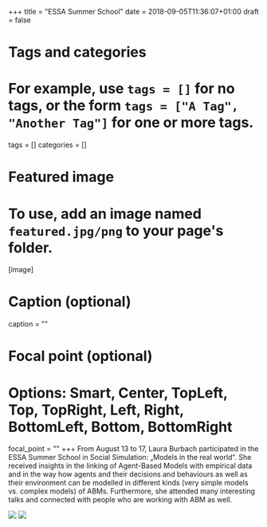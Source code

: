 +++
title = "ESSA Summer School"
date = 2018-09-05T11:36:07+01:00
draft = false

# Tags and categories
# For example, use `tags = []` for no tags, or the form `tags = ["A Tag", "Another Tag"]` for one or more tags.
tags = []
categories = []

# Featured image
# To use, add an image named `featured.jpg/png` to your page's folder. 
[image]
  # Caption (optional)
  caption = ""

  # Focal point (optional)
  # Options: Smart, Center, TopLeft, Top, TopRight, Left, Right, BottomLeft, Bottom, BottomRight
  focal_point = ""
+++
From August 13 to 17, Laura Burbach participated in the ESSA Summer School in Social Simulation: „Models in the real world“. She received insights in the linking of Agent-Based Models with empirical data and in the way how agents and their decisions and behaviours as well as their environment can be modelled in different kinds (very simple models vs. complex models) of ABMs. Furthermore, she attended many interesting talks and connected with people who are working with ABM as well.

![](/img/posts/2018summerschool1.jpeg)
![](/img/posts/2018summerschool2.jpeg)

